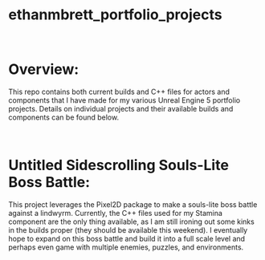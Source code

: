 # ethanmbrett_portfolio_projects

<br>

<h1>Overview:</h1>

This repo contains both current builds and C++ files for actors and components that I have made for my various Unreal Engine 5 portfolio projects.
Details on individual projects and their available builds and components can be found below.

<br>

<h1>Untitled Sidescrolling Souls-Lite Boss Battle:</h1>

This project leverages the Pixel2D package to make a souls-lite boss battle against a lindwyrm. Currently, the C++ files used for my Stamina component are the only thing available, as I am still ironing out some kinks in the builds proper (they should be available this weekend). I eventually hope to expand on this boss battle and build it into a full scale level and perhaps even game with multiple enemies, puzzles, and environments.
